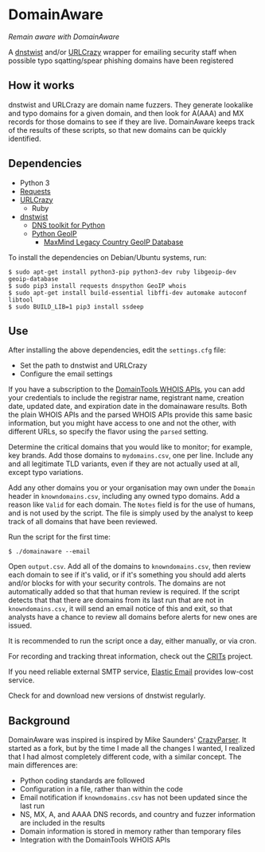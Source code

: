 # DomainAware
 *Remain aware with DomainAware*

A [dnstwist](https://github.com/elceef/dnstwist) and/or [URLCrazy](http://www.morningstarsecurity.com/research/urlcrazy)
wrapper for emailing security staff when possible typo sqatting/spear phishing domains have been registered

## How it works

dnstwist and URLCrazy are domain name fuzzers. They generate lookalike and typo domains for a given domain, and then 
look for A(AAA) and MX records for those domains to see if they are live. DomainAware keeps track of the results of 
these scripts, so that new domains can be quickly identified.

## Dependencies

- Python 3
- [Requests](https://pypi.python.org/pypi/requests/)
- [URLCrazy](http://www.morningstarsecurity.com/research/urlcrazy)
    - Ruby
- [dnstwist](https://github.com/seanthegeek/dnstwist/tree/patch-1)
  - [DNS toolkit for Python](https://pypi.python.org/pypi/dnspython)
  - [Python GeoIP](https://pypi.python.org/pypi/GeoIP/)
    - [MaxMind Legacy Country GeoIP Database](https://dev.maxmind.com/geoip/legacy/install/country/)
    
To install the dependencies on Debian/Ubuntu systems, run:

    $ sudo apt-get install python3-pip python3-dev ruby libgeoip-dev geoip-database
    $ sudo pip3 install requests dnspython GeoIP whois
    $ sudo apt-get install build-essential libffi-dev automake autoconf libtool
    $ sudo BUILD_LIB=1 pip3 install ssdeep
    

## Use

After installing the above dependencies, edit the `settings.cfg` file:

- Set the path to dnstwist and URLCrazy
- Configure the email settings

If you have a subscription to the 
[DomainTools WHOIS APIs](https://www.domaintools.com/products/api-integration/pricing/), you can add your credentials to
include the registrar name, registrant name, creation date, updated date, and expiration date in the domainaware
results. Both the plain WHOIS APIs and the parsed WHOIS APIs provide this same basic information, but you might have 
access to one and not the other, with different URLs, so specify the flavor using the `parsed` setting.

Determine the critical domains that you would like to monitor; for example, key brands.
Add those domains to `mydomains.csv`, one per line. Include any and all legitimate TLD variants, even if they are not
actually used at all, except typo variations.

Add any other domains you or your organisation may own under the `Domain` header in `knowndomains.csv`, including any 
owned typo domains. Add a reason like `Valid` for each domain. The `Notes` field is for the use of humans, and is not 
used by the script. The file is simply used by the analyst to keep track of all domains that have been reviewed.

Run the script for the first time:

    $ ./domainaware --email

Open `output.csv`. Add all of the domains to `knowndomains.csv`, then review each domain to see if it's valid, or 
if it's something you should add alerts and/or blocks for with your security controls. The domains are not automatically
added so that that human review is required. If the script detects that that there are domains from its last run that 
are not in `knowndomains.csv`, it will send an email notice of this and exit, so that analysts have a chance to review
all domains before alerts for new ones are issued.

It is recommended to run the script once a day, either manually, or via cron. 

For recording and tracking threat information, check out the [CRITs](https://github.com/crits/crits) project.

If you need reliable external SMTP service, [Elastic Email](https://elasticemail.com/)
provides low-cost service.

Check for and download new versions of dnstwist regularly.

## Background

DomainAware was inspired is inspired by Mike Saunders' [CrazyParser](https://github.com/hardwaterhacker/CrazyParser).
It started as a fork, but by the time I made all the changes I wanted, I realized that I had almost completely different
code, with a similar concept. The main differences are:

- Python coding standards are followed
- Configuration in a file, rather than within the code
- Email notification if `knowndomains.csv` has not been updated since the last run 
- NS, MX, A, and AAAA DNS records, and country and fuzzer information are included in the results
- Domain information is stored in memory rather than temporary files
- Integration with the DomainTools WHOIS APIs
